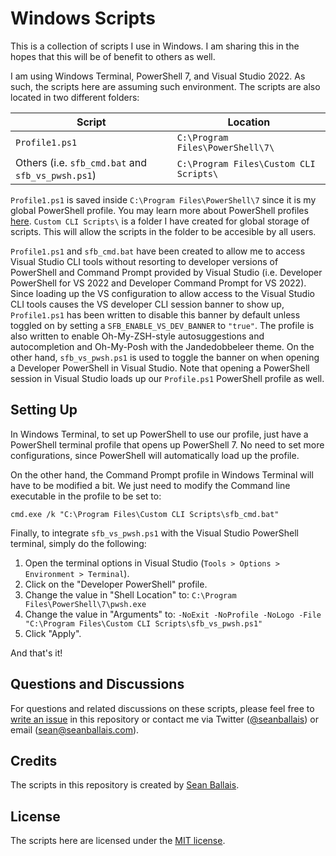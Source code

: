 # Windows Scripts
This is a collection of scripts I use in Windows. I am sharing this in the hopes that this will be of benefit to others as well.

I am using Windows Terminal, PowerShell 7, and Visual Studio 2022. As such, the scripts here are assuming such environment. The scripts are also located in two different folders:

| **Script**                                        | Location                               |
|---------------------------------------------------|----------------------------------------|
| `Profile1.ps1`                                    | `C:\Program Files\PowerShell\7\`       |
| Others (i.e. `sfb_cmd.bat` and `sfb_vs_pwsh.ps1`) | `C:\Program Files\Custom CLI Scripts\` |

`Profile1.ps1` is saved inside `C:\Program Files\PowerShell\7` since it is my global PowerShell profile. You may learn more about PowerShell profiles [here](https://learn.microsoft.com/en-us/powershell/module/microsoft.powershell.core/about/about_profiles?view=powershell-7.2). `Custom CLI Scripts\` is a folder I have created for global storage of scripts. This will allow the scripts in the folder to be accesible by all users.

`Profile1.ps1` and `sfb_cmd.bat` have been created to allow me to access Visual Studio CLI tools without resorting to developer versions of PowerShell and Command Prompt provided by Visual Studio (i.e. Developer PowerShell for VS 2022 and Developer Command Prompt for VS 2022). Since loading up the VS configuration to allow access to the Visual Studio CLI tools causes the VS developer CLI session banner to show up, `Profile1.ps1` has been written to disable this banner by default unless toggled on by setting a `SFB_ENABLE_VS_DEV_BANNER` to `"true"`. The profile is also written to enable Oh-My-ZSH-style autosuggestions and autocompletion and Oh-My-Posh with the Jandedobbeleer theme. On the other hand, `sfb_vs_pwsh.ps1` is used to toggle the banner on when opening a Developer PowerShell in Visual Studio. Note that opening a PowerShell session in Visual Studio loads up our `Profile.ps1` PowerShell profile as well.

## Setting Up
In Windows Terminal, to set up PowerShell to use our profile, just have a PowerShell terminal profile that opens up PowerShell 7. No need to set more configurations, since PowerShell will automatically load up the profile.

On the other hand, the Command Prompt profile in Windows Terminal will have to be modified a bit. We just need to modify the Command line executable in the profile to be set to:

```
cmd.exe /k "C:\Program Files\Custom CLI Scripts\sfb_cmd.bat"
```

Finally, to integrate `sfb_vs_pwsh.ps1` with the Visual Studio PowerShell terminal, simply do the following:

1) Open the terminal options in Visual Studio (`Tools > Options > Environment > Terminal`).
2) Click on the "Developer PowerShell" profile.
3) Change the value in "Shell Location" to: `C:\Program Files\PowerShell\7\pwsh.exe`
4) Change the value in "Arguments" to: `-NoExit -NoProfile -NoLogo -File "C:\Program Files\Custom CLI Scripts\sfb_vs_pwsh.ps1"`
5) Click "Apply".

And that's it!

## Questions and Discussions
For questions and related discussions on these scripts, please feel free to [write an issue](https://github.com/seanballais/windows-scripts/issues/new) in this repository or contact me via Twitter ([@seanballais](https://twitter.com/seanballais)) or email ([sean@seanballais.com](mailto:sean@seanballais.com?subject=Regarding%20your%20Windows%20Scripts)).

## Credits
The scripts in this repository is created by [Sean Ballais]([@seanballais](https://twitter.com/seanballais)).

## License
The scripts here are licensed under the [MIT license](https://choosealicense.com/licenses/mit/).
